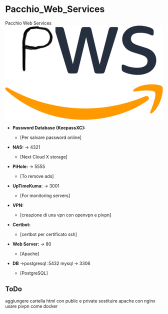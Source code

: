 # Pacchio_Web_Services

Pacchio Web Services
![pws](pwsLogo.png)

- **Password Database (KeepassXC):**

  - [Per salvare password online]

- **NAS:** -> 4321

  - [Next Cloud X storage]

- **PiHole:** -> 5555

  - [To remove ads]

- **UpTimeKuma:** -> 3001
  - [For monitoring servers]

<!-- - **pfSense:**
  - [firewall e router open-source] -->

- **VPN:**

  - [creazione di una vpn con openvpn e pivpn]

- **Certbot:**

  - [certbot per certificato ssh]

- **Web Server:** -> 80

  - [Apache]

- **DB** ->postgresql :5432 mysql -> 3306

  - [PostgreSQL]

## ToDo
aggiungere cartella html con public e private
sostituire apache con nginx
usare pivpn come docker

